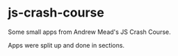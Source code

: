 # js-crash-course
Some small apps from Andrew Mead's JS Crash Course.

Apps were split up and done in sections.
